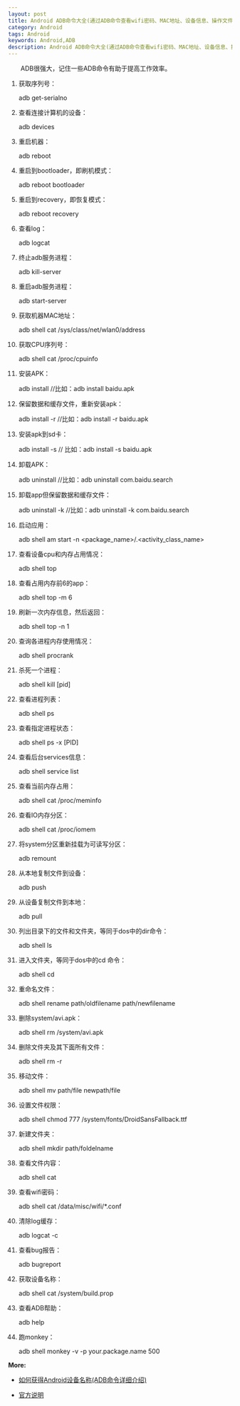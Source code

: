 ```yaml
---
layout: post
title: Android ADB命令大全(通过ADB命令查看wifi密码、MAC地址、设备信息、操作文件、查看文件、日志信息、卸载、启动和安装APK等)
category: Android
tags: Android
keywords: Android,ADB
description: Android ADB命令大全(通过ADB命令查看wifi密码、MAC地址、设备信息、操作文件、查看文件、日志信息、卸载、启动和安装APK等)
---
```


&emsp;&emsp;ADB很强大，记住一些ADB命令有助于提高工作效率。

1. 获取序列号：

	adb get-serialno

2. 查看连接计算机的设备：
	
	adb devices

3. 重启机器：
	
	adb reboot

4. 重启到bootloader，即刷机模式：

	adb reboot bootloader

5. 重启到recovery，即恢复模式：

	adb reboot recovery

6. 查看log：

	adb logcat

7. 终止adb服务进程：

	adb kill-server

8. 重启adb服务进程：

	adb start-server

9. 获取机器MAC地址：
	
	adb shell  cat /sys/class/net/wlan0/address

10. 获取CPU序列号：

	adb shell cat /proc/cpuinfo

11. 安装APK：
	
	adb install <apkfile> //比如：adb install baidu.apk

12. 保留数据和缓存文件，重新安装apk：

	adb install -r <apkfile> //比如：adb install -r baidu.apk

13. 安装apk到sd卡：

	adb install -s <apkfile> // 比如：adb install -s baidu.apk

14. 卸载APK：

	adb uninstall <package> //比如：adb uninstall com.baidu.search

15. 卸载app但保留数据和缓存文件：
	
	adb uninstall -k <package> //比如：adb uninstall -k com.baidu.search

16. 启动应用：

	adb shell am start -n <package_name>/.<activity_class_name>

17. 查看设备cpu和内存占用情况：
	
	adb shell top

18. 查看占用内存前6的app：

	adb shell top -m 6

19. 刷新一次内存信息，然后返回：

	adb shell top -n 1

20. 查询各进程内存使用情况：

	adb shell procrank

21. 杀死一个进程：

	adb shell kill [pid]

22. 查看进程列表：

	adb shell ps

23. 查看指定进程状态：

	adb shell ps -x [PID]

24. 查看后台services信息：

	adb shell service list

25. 查看当前内存占用：

	adb shell cat /proc/meminfo

26. 查看IO内存分区：

	adb shell cat /proc/iomem

27. 将system分区重新挂载为可读写分区：

	adb remount

28. 从本地复制文件到设备：

	adb push <local> <remote>

29. 从设备复制文件到本地：

	adb pull <remote>  <local>

30. 列出目录下的文件和文件夹，等同于dos中的dir命令：

	adb shell ls

31. 进入文件夹，等同于dos中的cd 命令：

	adb shell cd <folder>

32. 重命名文件：

	adb shell rename path/oldfilename path/newfilename

33. 删除system/avi.apk：

	adb shell rm /system/avi.apk

34. 删除文件夹及其下面所有文件：

	adb shell rm -r <folder>

35. 移动文件：

	adb shell mv path/file newpath/file

36. 设置文件权限：

	adb shell chmod 777 /system/fonts/DroidSansFallback.ttf

37. 新建文件夹：

	adb shell mkdir path/foldelname

38. 查看文件内容：

	adb shell cat <file>

39. 查看wifi密码：

	adb shell cat /data/misc/wifi/*.conf

40. 清除log缓存：

	adb logcat -c

41. 查看bug报告：

	adb bugreport

42. 获取设备名称：

	adb shell cat /system/build.prop

43. 查看ADB帮助：
	
	adb help

44. 跑monkey：

	adb shell monkey -v -p your.package.name 500



**More:**

- [如何获得Android设备名称(ADB命令详细介绍)](http://blog.csdn.net/shuaihj/article/details/8889465)

- [官方说明](http://developer.android.com/tools/help/adb.html)
